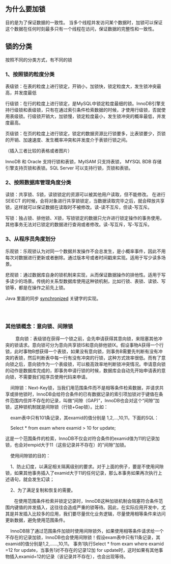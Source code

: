 <h2>为什么要加锁</h2>
<p>目的是为了保证数据的一致性。 当多个线程并发访问某个数据时，加锁可以保证这个数据在任何时刻最多只有一个线程在访问，保证数据的完整性和一致性。</p>
<h2>锁的分类</h2>
<p>按照不同的分类方式，有不同的锁</p>
<h3>1、按照锁的粒度分类</h3>
<p>表级锁：在表的粒度上进行锁定，开销小，加锁快，锁定粒度大，发生锁冲突最高，并发度最低</p>
<p>行级锁：在行的粒度上进行锁定，是MySQL中锁定粒度最细的锁。InnoDB引擎支持行级锁和表级锁，只有在通过索引条件检索数据的时候，才使用行级锁，否就使用表级锁。行级锁开销大，加锁慢，锁定粒度最小，发生锁冲突的概率最低，并发度最高。</p>
<p>页级锁：在页的粒度上进行锁定，锁定的数据资源比行锁要多，比表锁要少，页锁的开销、加速速度、发生概率冲突和并发度介于表锁行锁之间。</p>
<p>（插入三者比较的表格或者图片）</p>
<p>InnoDB 和 Oracle 支持行锁和表锁，MyISAM 只支持表锁， MYSQL BDB 存储引擎支持页锁和表锁。SQL Server 可以支持行锁，页锁和表锁。</p>
<h3>2、按照数据库管理角度分类</h3>
<p>读锁：共享锁、S锁，读锁锁定的资源可以被其他用户读取，但不能修改。 在进行 SElECT 的时候，会将对象进行共享锁锁定，当数据读取完毕之后，就会释放共享锁，这样就可以保证数据在读取时不被修改。读-读不互斥，但读-写互斥。</p>
<p>写锁：独占锁、排他锁、X锁，写锁锁定的数据只允许进行锁定操作的事务使用，其他事务无法对已锁定的数据进行查询或者修改。读-写互斥，写-写互斥。</p>
<h3>3、从程序员角度划分</h3>
<p>乐观锁：乐观锁认为对同一个数据并发操作不会总发生，是小概率事件，因此不用每次对数据进行更新或者删除。通过版本号或者时间戳来实现。适用于写少读多场景。</p>
<p>悲观锁：通过数据库自身的锁机制来实现，从而保证数据操作的排他性。适用于写多读少的场景。传统的关系型数据库使用这种锁机制，比如行锁、表锁、读锁、写锁等，都是在操作之前先上锁。</p>
<p>Java 里面的同步&nbsp;<span style="color: #000000;"><a href="https://www.jianshu.com/p/c8f997e7f75c" target="_blank"><span style="color: #000000;">synchronized</span></a></span>&nbsp;关键字的实现。</p>
<h3>&nbsp;</h3>
<h3>其他锁概念：意向锁、间隙锁</h3>
<p>&nbsp;&nbsp;&nbsp;&nbsp;&nbsp;&nbsp;&nbsp;&nbsp;意向锁：表级锁在获得一个锁之前，会先申请获得其意向锁，来阻塞其他冲突的锁请求。意向锁可分为意向共享锁IS和意向排他锁IX。假设事物A获得一个行锁，此时事物B想获得一个表锁，如果没有意向锁，则事务B需要先判断有没有冲突的表锁，然后判断表中每一行有没有冲突的行锁，这种方式效率很低。而有了意向锁之后，意向锁作为一个表级锁，可以极高效率地判断锁冲突情况。申请意向锁的动作是数据库完成的，即事务申请行锁的时候，数据库会自动先开始申请表的意向锁，不需要我们程序员使用代码来申请。</p>
<p>&nbsp;&nbsp;&nbsp;&nbsp;间隙锁：Next-Key锁，当我们用范围条件而不是相等条件检索数据，并请求共享或排他锁时，InnoDB会给符合条件的已有数据记录的索引项加锁对于键值在条件范围内但并不存在的记录，叫做&ldquo;间隙（GAP)&rdquo;，InnoDB也会对这个&ldquo;间隙&rdquo;加锁，这种锁机制就是间隙锁（行锁+Gap锁）。比如：</p>
<p>&nbsp; &nbsp; exam表中只有101条记录，其examid的值分别是 1,2,&hellip;,10,11，下面的SQL：</p>
<p>&nbsp;&nbsp;&nbsp;&nbsp;Select&nbsp;*&nbsp;from exam where&nbsp;examid &gt;&nbsp;10 for&nbsp;update;</p>
<p>这是一个范围条件的检索，InnoDB不仅会对符合条件的examid值为11的记录加锁，也会对empid大于11（这些记录并不存在）的"间隙"加锁。</p>
<p>&nbsp;&nbsp;&nbsp;&nbsp;使用间隙锁的目的：</p>
<p>&nbsp;&nbsp;&nbsp;&nbsp;1、防止幻度，以满足相关隔离级别的要求。对于上面的例子，要是不使用间隙锁，如果其他事务插入了examid大于11的任何记录，那么本事务如果再次执行上述语句，就会发生幻读；</p>
<p>&nbsp; &nbsp; 2、为了满足复制和恢复的需要。</p>
<p>&nbsp; &nbsp; &nbsp; &nbsp;在使用范围条件检索并锁定记录时，InnoDB这种加锁机制会阻塞符合条件范围内键值的并发插入，这往往会造成严重的锁等待。因此，在实际应用开发中，尤其是并发插入比较多的应用，我们要尽量优化业务逻辑，尽量使用相等条件来访问更新数据，避免使用范围条件。</p>
<p>&nbsp; &nbsp;&nbsp;InnoDB除了通过范围条件加锁时使用间隙锁外，如果使用相等条件请求给一个不存在的记录加锁，InnoDB也会使用间隙锁！假设exam表中只有11条记录，其examid的值分别是1,2,&hellip;&hellip;,10,11。 事务1执行Select&nbsp;*&nbsp;from exam where&nbsp;examid =12 for&nbsp;update，当事务1对不存在的记录12加 for update时，这时如果有其他事物插入examid=12的记录（该记录并不存在），也会出现等待。</p>
